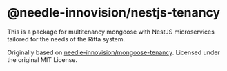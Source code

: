 # @needle-innovision/nestjs-tenancy

This is a package for multitenancy mongoose with NestJS microservices tailored for the needs of the Ritta system.

Originally based on [needle-innovision/mongoose-tenancy](https://github.com/needle-innovision/nestjs-tenancy).
Licensed under the original MIT License.
